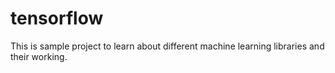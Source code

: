 # tensorflow
This is sample project to learn about different machine learning libraries and their working.
